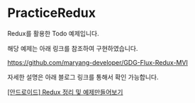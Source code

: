 # PracticeRedux
Redux를 활용한 Todo 예제입니다.


해당 예제는 아래 링크를 참조하여 구현하였습니다.


https://github.com/maryang-developer/GDG-Flux-Redux-MVI


자세한 설명은 아래 블로그 링크를 통해서 확인 가능합니다.


[[안드로이드] Redux 정리 및 예제만들어보기](https://bictoselfdev.blogspot.com/2023/05/practiceRedux.html)
